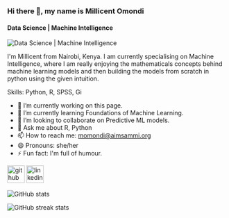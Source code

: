 ### Hi there 👋, my name is Millicent Omondi
#### Data Science | Machine Intelligence
![Data Science | Machine Intelligence](https://arturssmirnovs.github.io/github-profile-readme-generator/images/banner.png)

I'm Millicent from Nairobi, Kenya. I am currently specialising on Machine Intelligence, where I am really enjoying the mathematicals concepts behind machine learning models and then building the models from scratch in python using the given intuition.

Skills: Python, R, SPSS, Gi

- 🔭 I’m currently working on this page. 
- 🌱 I’m currently learning Foundations of Machine Learning. 
- 👯 I’m looking to collaborate on Predictive ML models. 
- 💬 Ask me about R, Python 
- 📫 How to reach me: momondi@aimsammi.org 
- 😄 Pronouns: she/her 
- ⚡ Fun fact: I'm full of humour. 


[<img src='https://cdn.jsdelivr.net/npm/simple-icons@3.0.1/icons/github.svg' alt='github' height='40'>](https://github.com/millicentaumaomondi)  [<img src='https://cdn.jsdelivr.net/npm/simple-icons@3.0.1/icons/linkedin.svg' alt='linkedin' height='40'>](https://www.linkedin.com/in/millicent-omondi-79713b151/)  

![GitHub stats](https://github-readme-stats.vercel.app/api?username=millicentaumaomondi&show_icons=true)  

![GitHub streak stats](https://streak-stats.demolab.com/?user=millicentaumaomondi)  









